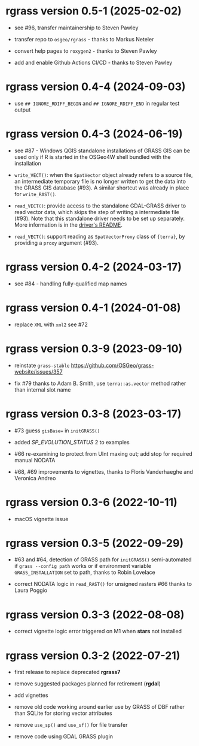 # **rgrass** version 0.5-1 (2025-02-02)

- see #96, transfer maintainership to Steven Pawley

- transfer repo to `osgeo/rgrass` - thanks to Markus Neteler

- convert help pages to `roxygen2` - thanks to Steven Pawley

- add and enable Github Actions CI/CD - thanks to Steven Pawley

# **rgrass** version 0.4-4 (2024-09-03)

- use `## IGNORE_RDIFF_BEGIN` and `## IGNORE_RDIFF_END` in regular test output

# **rgrass** version 0.4-3 (2024-06-19)

- see #87 - Windows QGIS standalone installations of GRASS GIS can be used only if R is started in the OSGeo4W shell bundled with the installation

- `write_VECT()`: when the `SpatVector` object already refers to a source file, an intermediate temporary file is no longer written to get the data into the GRASS GIS database (#93).
A similar shortcut was already in place for `write_RAST()`.

- `read_VECT()`: provide access to the standalone GDAL-GRASS driver to read vector data, which skips the step of writing a intermediate file (#93).
Note that this standalone driver needs to be set up separately.
More information is in the [driver's README](https://github.com/OSGeo/gdal-grass/blob/main/README.md).

- `read_VECT()`: support reading as `SpatVectorProxy` class of `{terra}`, by providing a `proxy` argument (#93).

# **rgrass** version 0.4-2 (2024-03-17)

- see #84 - handling fully-qualified map names

# **rgrass** version 0.4-1 (2024-01-08)

- replace `XML` with `xml2` see #72

# **rgrass** version 0.3-9 (2023-09-10)

- reinstate `grass-stable` https://github.com/OSGeo/grass-website/issues/357

- fix #79 thanks to Adam B. Smith, use `terra::as.vector` method rather than internal slot name

# **rgrass** version 0.3-8 (2023-03-17)

- #73 guess `gisBase=` in `initGRASS()`

- added _SP_EVOLUTION_STATUS_ 2 to examples

- #66 re-examining to protect from UInt maxing out; add stop for required manual NODATA

- #68, #69 improvements to vignettes, thanks to Floris Vanderhaeghe and Veronica Andreo

# **rgrass** version 0.3-6 (2022-10-11)

- macOS vignette issue

# **rgrass** version 0.3-5 (2022-09-29)

- #63 and #64, detection of GRASS path for `initGRASS()` semi-automated if `grass --config path` works or if environment variable `GRASS_INSTALLATION` set to path, thanks to Robin Lovelace

- correct NODATA logic in `read_RAST()` for unsigned rasters #66 thanks to Laura Poggio

# **rgrass** version 0.3-3 (2022-08-08)

- correct vignette logic error triggered on M1 when **stars** not installed

# **rgrass** version 0.3-2 (2022-07-21)

- first release to replace deprecated **rgrass7**

- remove suggested packages planned for retirement (**rgdal**)

- add vignettes

- remove old code working around earlier use by GRASS of DBF rather than SQLite for storing vector attributes

- remove `use_sp()` and `use_sf()` for file transfer

- remove code using GDAL GRASS plugin
